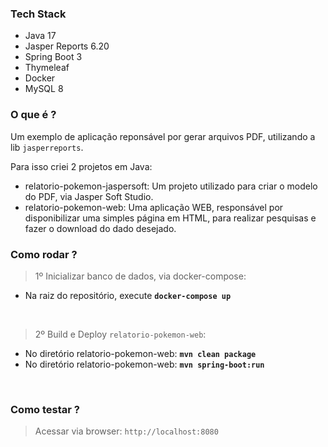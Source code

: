 ### Tech Stack
- Java 17
- Jasper Reports 6.20
- Spring Boot 3
- Thymeleaf
- Docker
- MySQL 8

### O que é ?
Um exemplo de aplicação reponsável por gerar arquivos PDF, utilizando a lib `jasperreports`.

Para isso criei 2 projetos em Java: 
- relatorio-pokemon-jaspersoft: Um projeto utilizado para criar o modelo do PDF, via Jasper Soft Studio.
- relatorio-pokemon-web: Uma aplicação WEB, responsável por disponibilizar uma simples página em HTML, para realizar pesquisas e fazer o download do dado desejado. 

### Como rodar ?
> 1º Inicializar banco de dados, via docker-compose:
- Na raiz do repositório, execute **`docker-compose up`**

<br/>

> 2º Build e Deploy `relatorio-pokemon-web`:
- No diretório relatorio-pokemon-web: **`mvn clean package`**
- No diretório relatorio-pokemon-web: **`mvn spring-boot:run`**

<br/>

### Como testar ?

> Acessar via browser:  `http://localhost:8080`